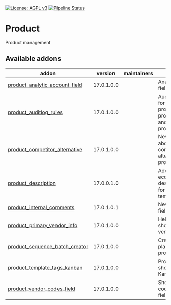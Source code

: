 [![License: AGPL v3](https://img.shields.io/badge/License-AGPL%20v3-blue.svg)](https://www.gnu.org/licenses/agpl-3.0)
[![Pipeline Status](https://gitlab.com/tawasta/odoo/product/badges/17.0-dev/pipeline.svg)](https://gitlab.com/tawasta/odoo/product/-/pipelines/)

Product
=======
Product management

[//]: # (addons)

Available addons
----------------
addon | version | maintainers | summary
--- | --- | --- | ---
[product_analytic_account_field](product_analytic_account_field/) | 17.0.1.0.0 |  | Analytic account field for products
[product_auditlog_rules](product_auditlog_rules/) | 17.0.1.0.0 |  | Audit log rules for product.product, product.template and product.category
[product_competitor_alternative](product_competitor_alternative/) | 17.0.1.0.0 |  | New field for info about competitor's alternative product
[product_description](product_description/) | 17.0.0.1.0 |  | Adds a ecommerce desciption field for product template
[product_internal_comments](product_internal_comments/) | 17.0.1.0.1 |  | New comments field for product
[product_primary_vendor_info](product_primary_vendor_info/) | 17.0.1.0.0 |  | Helper fields for showing primary vendor's info
[product_sequence_batch_creator](product_sequence_batch_creator/) | 17.0.1.0.0 |  | Create a batch of placeholder products
[product_template_tags_kanban](product_template_tags_kanban/) | 17.0.1.0.0 |  | Product tags shown on Kanban view
[product_vendor_codes_field](product_vendor_codes_field/) | 17.0.1.0.0 |  | Show all vendor codes in a single field

[//]: # (end addons)

